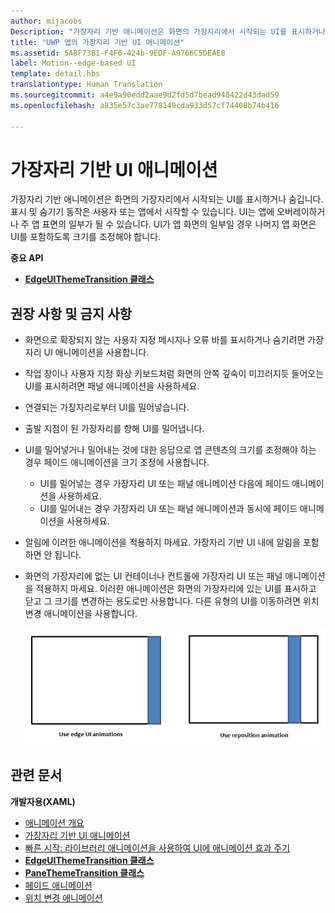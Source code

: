 ```yaml
---
author: mijacobs
Description: "가장자리 기반 애니메이션은 화면의 가장자리에서 시작되는 UI를 표시하거나 숨깁니다."
title: "UWP 앱의 가장자리 기반 UI 애니메이션"
ms.assetid: 5A8F73B1-F4F6-424b-9EDF-A9766C5DEAE8
label: Motion--edge-based UI
template: detail.hbs
translationtype: Human Translation
ms.sourcegitcommit: a4e9a90edd2aae9d2fd5d7bead948422d43dad59
ms.openlocfilehash: a835e57c3ae778149cda933d57cf74408b74b416

---
```


# 가장자리 기반 UI 애니메이션




가장자리 기반 애니메이션은 화면의 가장자리에서 시작되는 UI를 표시하거나 숨깁니다. 표시 및 숨기기 동작은 사용자 또는 앱에서 시작할 수 있습니다. UI는 앱에 오버레이하거나 주 앱 표면의 일부가 될 수 있습니다. UI가 앱 화면의 일부일 경우 나머지 앱 화면은 UI를 포함하도록 크기를 조정해야 합니다.

**중요 API**

-   [**EdgeUIThemeTransition 클래스**](https://msdn.microsoft.com/library/windows/apps/hh702324)


## 권장 사항 및 금지 사항


-   화면으로 확장되지 않는 사용자 지정 메시지나 오류 바를 표시하거나 숨기려면 가장자리 UI 애니메이션을 사용합니다.
-   작업 창이나 사용자 지정 화상 키보드처럼 화면의 안쪽 깊숙이 미끄러지듯 들어오는 UI를 표시하려면 패널 애니메이션을 사용하세요.
-   연결되는 가장자리로부터 UI를 밀어넣습니다.
-   출발 지점이 된 가장자리를 향해 UI를 밀어냅니다.
-   UI를 밀어넣거나 밀어내는 것에 대한 응답으로 앱 콘텐츠의 크기를 조정해야 하는 경우 페이드 애니메이션을 크기 조정에 사용합니다.
    -   UI를 밀어넣는 경우 가장자리 UI 또는 패널 애니메이션 다음에 페이드 애니메이션을 사용하세요.
    -   UI를 밀어내는 경우 가장자리 UI 또는 패널 애니메이션과 동시에 페이드 애니메이션을 사용하세요.
-   알림에 이러한 애니메이션을 적용하지 마세요. 가장자리 기반 UI 내에 알림을 포함하면 안 됩니다.
-   화면의 가장자리에 없는 UI 컨테이너나 컨트롤에 가장자리 UI 또는 패널 애니메이션을 적용하지 마세요. 이러한 애니메이션은 화면의 가장자리에 있는 UI를 표시하고 닫고 그 크기를 변경하는 용도로만 사용합니다. 다른 유형의 UI를 이동하려면 위치 변경 애니메이션을 사용합니다.

    ![Edge UI 또는 패널 UI를 사용하는 경우 및 위치 변경을 사용하는 경우를 보여 줍니다.](images/edgevsreposition.png)

## 관련 문서


**개발자용(XAML)**
* [애니메이션 개요](https://msdn.microsoft.com/library/windows/apps/mt187350)
* [가장자리 기반 UI 애니메이션](https://msdn.microsoft.com/library/windows/apps/xaml/jj649428)
* [빠른 시작: 라이브러리 애니메이션을 사용하여 UI에 애니메이션 효과 주기](https://msdn.microsoft.com/library/windows/apps/xaml/hh452703)
* [**EdgeUIThemeTransition 클래스**](https://msdn.microsoft.com/library/windows/apps/hh702324)
* [**PaneThemeTransition 클래스**](https://msdn.microsoft.com/library/windows/apps/hh969160)
* [페이드 애니메이션](https://msdn.microsoft.com/library/windows/apps/xaml/jj649429)
* [위치 변경 애니메이션](https://msdn.microsoft.com/library/windows/apps/xaml/jj649434)

 

 







<!--HONumber=Aug16_HO3-->


